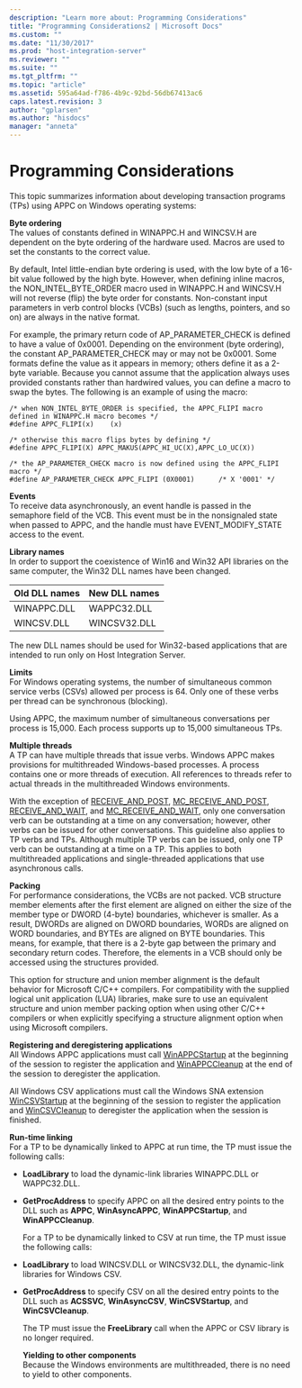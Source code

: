 ```yaml
---
description: "Learn more about: Programming Considerations"
title: "Programming Considerations2 | Microsoft Docs"
ms.custom: ""
ms.date: "11/30/2017"
ms.prod: "host-integration-server"
ms.reviewer: ""
ms.suite: ""
ms.tgt_pltfrm: ""
ms.topic: "article"
ms.assetid: 595a64ad-f786-4b9c-92bd-56db67413ac6
caps.latest.revision: 3
author: "gplarsen"
ms.author: "hisdocs"
manager: "anneta"
---
```

# Programming Considerations
This topic summarizes information about developing transaction programs (TPs) using APPC on Windows operating systems:  
  
 **Byte ordering**  
 The values of constants defined in WINAPPC.H and WINCSV.H are dependent on the byte ordering of the hardware used. Macros are used to set the constants to the correct value.  
  
 By default, Intel little-endian byte ordering is used, with the low byte of a 16-bit value followed by the high byte. However, when defining inline macros, the NON_INTEL_BYTE_ORDER macro used in WINAPPC.H and WINCSV.H will not reverse (flip) the byte order for constants. Non-constant input parameters in verb control blocks (VCBs) (such as lengths, pointers, and so on) are always in the native format.  
  
 For example, the primary return code of AP_PARAMETER_CHECK is defined to have a value of 0x0001. Depending on the environment (byte ordering), the constant AP_PARAMETER_CHECK may or may not be 0x0001. Some formats define the value as it appears in memory; others define it as a 2-byte variable. Because you cannot assume that the application always uses provided constants rather than hardwired values, you can define a macro to swap the bytes. The following is an example of using the macro:  
  
```  
/* when NON_INTEL_BYTE_ORDER is specified, the APPC_FLIPI macro defined in WINAPPC.H macro becomes */  
#define APPC_FLIPI(x)    (x)  
  
/* otherwise this macro flips bytes by defining */  
#define APPC_FLIPI(X) APPC_MAKUS(APPC_HI_UC(X),APPC_LO_UC(X))  
  
/* the AP_PARAMETER_CHECK macro is now defined using the APPC_FLIPI macro */  
#define AP_PARAMETER_CHECK APPC_FLIPI (0X0001)      /* X '0001' */  
```  
  
 **Events**  
 To receive data asynchronously, an event handle is passed in the semaphore field of the VCB. This event must be in the nonsignaled state when passed to APPC, and the handle must have EVENT_MODIFY_STATE access to the event.  
  
 **Library names**  
 In order to support the coexistence of Win16 and Win32 API libraries on the same computer, the Win32 DLL names have been changed.  
  
|Old DLL names|New DLL names|  
|-------------------|-------------------|  
|WINAPPC.DLL|WAPPC32.DLL|  
|WINCSV.DLL|WINCSV32.DLL|  
  
 The new DLL names should be used for Win32-based applications that are intended to run only on Host Integration Server.  
  
 **Limits**  
 For Windows operating systems, the number of simultaneous common service verbs (CSVs) allowed per process is 64. Only one of these verbs per thread can be synchronous (blocking).  
  
 Using APPC, the maximum number of simultaneous conversations per process is 15,000. Each process supports up to 15,000 simultaneous TPs.  
  
 **Multiple threads**  
 A TP can have multiple threads that issue verbs. Windows APPC makes provisions for multithreaded Windows-based processes. A process contains one or more threads of execution. All references to threads refer to actual threads in the multithreaded Windows environments.  
  
 With the exception of [RECEIVE_AND_POST](./receive-and-post1.md), [MC_RECEIVE_AND_POST](./mc-receive-and-post2.md), [RECEIVE_AND_WAIT](./receive-and-wait2.md), and [MC_RECEIVE_AND_WAIT](./mc-receive-and-wait2.md), only one conversation verb can be outstanding at a time on any conversation; however, other verbs can be issued for other conversations. This guideline also applies to TP verbs and TPs. Although multiple TP verbs can be issued, only one TP verb can be outstanding at a time on a TP. This applies to both multithreaded applications and single-threaded applications that use asynchronous calls.  
  
 **Packing**  
 For performance considerations, the VCBs are not packed. VCB structure member elements after the first element are aligned on either the size of the member type or DWORD (4-byte) boundaries, whichever is smaller. As a result, DWORDs are aligned on DWORD boundaries, WORDs are aligned on WORD boundaries, and BYTEs are aligned on BYTE boundaries. This means, for example, that there is a 2-byte gap between the primary and secondary return codes. Therefore, the elements in a VCB should only be accessed using the structures provided.  
  
 This option for structure and union member alignment is the default behavior for Microsoft C/C++ compilers. For compatibility with the supplied logical unit application (LUA) libraries, make sure to use an equivalent structure and union member packing option when using other C/C++ compilers or when explicitly specifying a structure alignment option when using Microsoft compilers.  
  
 **Registering and deregistering applications**  
 All Windows APPC applications must call [WinAPPCStartup](./winappcstartup1.md) at the beginning of the session to register the application and [WinAPPCCleanup](./winappccleanup1.md) at the end of the session to deregister the application.  
  
 All Windows CSV applications must call the Windows SNA extension [WinCSVStartup](./wincsvstartup1.md) at the beginning of the session to register the application and [WinCSVCleanup](./wincsvcleanup1.md) to deregister the application when the session is finished.  
  
 **Run-time linking**  
 For a TP to be dynamically linked to APPC at run time, the TP must issue the following calls:  
  
- **LoadLibrary** to load the dynamic-link libraries WINAPPC.DLL or WAPPC32.DLL.  
  
- **GetProcAddress** to specify APPC on all the desired entry points to the DLL such as **APPC**, **WinAsyncAPPC**, **WinAPPCStartup**, and **WinAPPCCleanup**.  
  
  For a TP to be dynamically linked to CSV at run time, the TP must issue the following calls:  
  
- **LoadLibrary** to load WINCSV.DLL or WINCSV32.DLL, the dynamic-link libraries for Windows CSV.  
  
- **GetProcAddress** to specify CSV on all the desired entry points to the DLL such as **ACSSVC**, **WinAsyncCSV**, **WinCSVStartup**, and **WinCSVCleanup**.  
  
  The TP must issue the **FreeLibrary** call when the APPC or CSV library is no longer required.  
  
  **Yielding to other components**  
  Because the Windows environments are multithreaded, there is no need to yield to other components.

